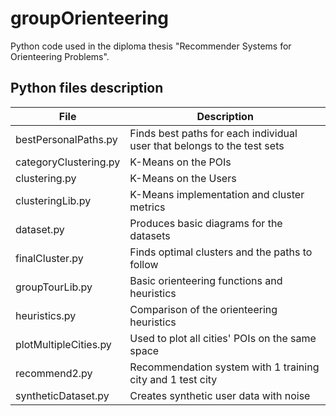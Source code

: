 # groupOrienteering

Python code used in the diploma thesis "Recommender Systems for Orienteering Problems".

## Python files description

| File | Description |
| ---- | ----------- |
| bestPersonalPaths.py | Finds best paths for each individual user that belongs to the test sets |
| categoryClustering.py | K-Means on the POIs |
| clustering.py | K-Means on the Users |
| clusteringLib.py | K-Means implementation and cluster metrics |
| dataset.py | Produces basic diagrams for the datasets |
| finalCluster.py | Finds optimal clusters and the paths to follow |
| groupTourLib.py | Basic orienteering functions and heuristics |
| heuristics.py | Comparison of the orienteering heuristics |
| plotMultipleCities.py | Used to plot all cities' POIs on the same space |
| recommend2.py | Recommendation system with 1 training city and 1 test city |
| syntheticDataset.py | Creates synthetic user data with noise |